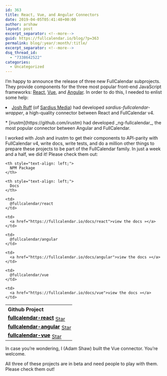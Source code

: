 ```yaml
---
id: 363
title: React, Vue, and Angular Connectors
date: 2019-04-05T05:41:48+00:00
author: arshaw
layout: post
excerpt_separator: <!--more-->
guid: https://fullcalendar.io/blog/?p=363
permalink: blog/:year/:month/:title/
excerpt_separator: <!--more-->
dsq_thread_id:
  - "7338642522"
categories:
  - Uncategorized
---
```

I&#8217;m happy to announce the release of three new FullCalendar subprojects. They provide components for the three most popular front-end JavaScript frameworks: [React](https://reactjs.org), [Vue](https://vuejs.org/), and [Angular](https://angular.io/).<!--more--> In order to do this, I needed to enlist some help:

<li style='margin-bottom:1em'>
  <a href="https://github.com/joshuaRuff">Josh Ruff</a> (of <a href="http://sardius.media/">Sardius Media</a>) had developed <em>sardius-fullcalendar-wrapper</em>, a high-quality connector between React and FullCalendar v4.
</li>
  * [irustm](https://github.com/irustm) had developed _ng-fullcalendar_, the most popular connector between Angular and FullCalendar.

I worked with Josh and irustm to get their components to API-parity with FullCalendar v4, write docs, write tests, and do a million other things to prepare these projects to be part of the FullCalendar family. In just a week and a half, we did it! Please check them out:

<table>
  <tr>
    <th style="text-align: left;">
      Github Project
    </th>
    
    <th style="text-align: left;">
      NPM Package
    </th>
    
    <th style="text-align: left;">
      Docs
    </th>
  </tr>
  
  <tr>
    <td>
      <a style="font-weight: bold; color: #000;" href="https://github.com/fullcalendar/fullcalendar-react">fullcalendar-react</a><span style="display: inline-block; vertical-align: middle; position: relative; top: 2px; left: 5px;"><a class="github-button" href="https://github.com/fullcalendar/fullcalendar-react" data-icon="octicon-star">Star</a></span>
    </td>
    
    <td>
      @fullcalendar/react
    </td>
    
    <td>
      <a href="https://fullcalendar.io/docs/react">view the docs »</a>
    </td>
  </tr>
  
  <tr>
    <td>
      <a style="font-weight: bold; color: #000;" href="https://github.com/fullcalendar/fullcalendar-angular">fullcalendar-angular</a><span style="display: inline-block; vertical-align: middle; position: relative; top: 2px; left: 5px;"><a class="github-button" href="https://github.com/fullcalendar/fullcalendar-angular" data-icon="octicon-star">Star</a></span>
    </td>
    
    <td>
      @fullcalendar/angular
    </td>
    
    <td>
      <a href="https://fullcalendar.io/docs/angular">view the docs »</a>
    </td>
  </tr>
  
  <tr>
    <td>
      <a style="font-weight: bold; color: #000;" href="https://github.com/fullcalendar/fullcalendar-vue">fullcalendar-vue</a><span style="display: inline-block; vertical-align: middle; position: relative; top: 2px; left: 5px;"><a class="github-button" href="https://github.com/fullcalendar/fullcalendar-vue" data-icon="octicon-star">Star</a></span>
    </td>
    
    <td>
      @fullcalendar/vue
    </td>
    
    <td>
      <a href="https://fullcalendar.io/docs/vue">view the docs »</a>
    </td>
  </tr>
</table>

In case you&#8217;re wondering, I (Adam Shaw) built the Vue connector. You&#8217;re welcome.

All three of these projects are in beta and need people to play with them. Please check them out!